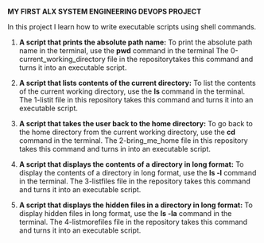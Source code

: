**MY FIRST ALX SYSTEM ENGINEERING DEVOPS PROJECT**

In this project I learn how to write executable scripts using shell commands.

1. **A script that prints the absolute path name:**
   To print the absolute path name in the terminal, use the **pwd** command
   in the terminal
   The 0-current_working_directory file in the repositorytakes this command
   and turns it into an executable script.

2. **A script that lists contents of the current directory:**
   To list the contents of the current working directory, use the **ls** command
   in the terminal.
   The 1-listit file in this repository takes this command and turns
   it into an executable script.

3. **A script that takes the user back to the home directory:**
   To go back to the home directory from the current working directory, use the **cd**
   command in the terminal.
   The 2-bring_me_home file in this repository takes this command and turns in into
   an executable script.

4. **A script that displays the contents of a directory in long format:**
   To display the contents of a directory in long format, use the **ls -l** command in the
   terminal.
   The 3-listfiles file in the repository takes this command and turns it into an executable
   script.

5. **A script that displays the hidden files in a directory in long format:**
   To display hidden files in long format, use the **ls -la** command in the terminal.
   The 4-listmorefiles file in the repository takes this command and turns it into an executable
   script.